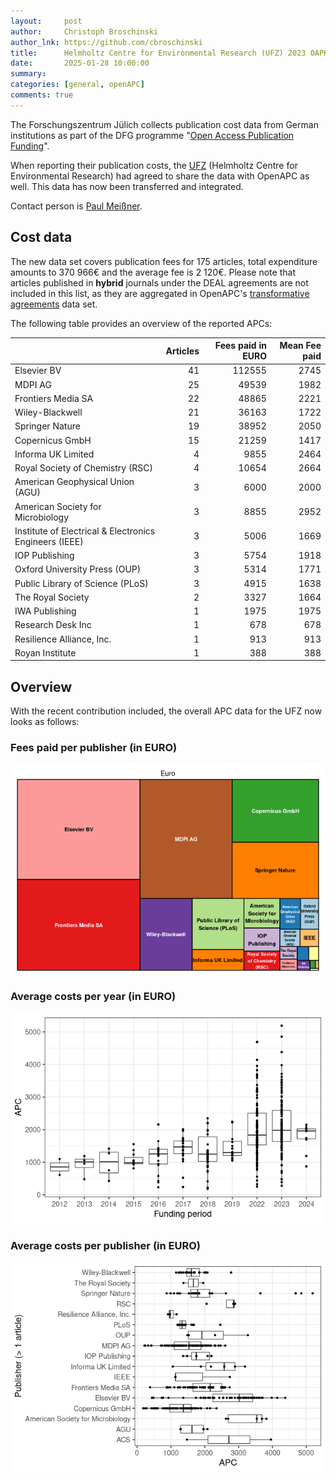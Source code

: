 ```yaml
---
layout:     post
author:     Christoph Broschinski
author_lnk: https://github.com/cbroschinski
title:      Helmholtz Centre for Environmental Research (UFZ) 2023 OAPK data integrated
date:       2025-01-28 10:00:00
summary:    
categories: [general, openAPC]
comments: true
---
```





The Forschungszentrum Jülich collects publication cost data from German institutions as part of the DFG programme "[Open Access Publication Funding](https://www.fz-juelich.de/en/zb/open-science/open-access/monitoring-dfg-oa-publication-funding)".

When reporting their publication costs, the [UFZ](https://www.ufz.de/index.php?en=33573) (Helmholtz Centre for Environmental Research) had agreed to share the data with OpenAPC as well. This data has now been transferred and integrated.

Contact person is [Paul Meißner](mailto:paul.meissner@ufz.de).

## Cost data



The new data set covers publication fees for 175 articles, total expenditure amounts to 370 966€ and the average fee is 2 120€. Please note that articles published in **hybrid** journals under the DEAL agreements are not included in this list, as they are aggregated in OpenAPC's [transformative agreements](https://github.com/OpenAPC/openapc-de/tree/master/data/transformative_agreements) data set.

The following table provides an overview of the reported APCs: 




|                                                       | Articles| Fees paid in EURO| Mean Fee paid|
|:------------------------------------------------------|--------:|-----------------:|-------------:|
|Elsevier BV                                            |       41|            112555|          2745|
|MDPI AG                                                |       25|             49539|          1982|
|Frontiers Media SA                                     |       22|             48865|          2221|
|Wiley-Blackwell                                        |       21|             36163|          1722|
|Springer Nature                                        |       19|             38952|          2050|
|Copernicus GmbH                                        |       15|             21259|          1417|
|Informa UK Limited                                     |        4|              9855|          2464|
|Royal Society of Chemistry (RSC)                       |        4|             10654|          2664|
|American Geophysical Union (AGU)                       |        3|              6000|          2000|
|American Society for Microbiology                      |        3|              8855|          2952|
|Institute of Electrical & Electronics Engineers (IEEE) |        3|              5006|          1669|
|IOP Publishing                                         |        3|              5754|          1918|
|Oxford University Press (OUP)                          |        3|              5314|          1771|
|Public Library of Science (PLoS)                       |        3|              4915|          1638|
|The Royal Society                                      |        2|              3327|          1664|
|IWA Publishing                                         |        1|              1975|          1975|
|Research Desk Inc                                      |        1|               678|           678|
|Resilience Alliance, Inc.                              |        1|               913|           913|
|Royan Institute                                        |        1|               388|           388|



## Overview

With the recent contribution included, the overall APC data for the UFZ now looks as follows:

### Fees paid per publisher (in EURO)

![plot of chunk tree_ufz_2025_01_28_full](/figure/tree_ufz_2025_01_28_full-1.png)

###  Average costs per year (in EURO)

![plot of chunk box_ufz_2025_01_28_year_full](/figure/box_ufz_2025_01_28_year_full-1.png)

###  Average costs per publisher (in EURO)

![plot of chunk box_ufz_2025_01_28_publisher_full](/figure/box_ufz_2025_01_28_publisher_full-1.png)
